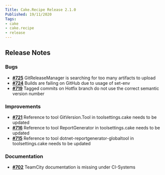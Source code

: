 ```yaml
---
Title: Cake.Recipe Release 2.1.0
Published: 19/11/2020
Tags:
- cake
- cake.recipe
- release
---
```


## Release Notes

### Bugs

- [__#725__](https://github.com/cake-contrib/Cake.Recipe/issues/725) GitReleaseManager is searching for too many artifacts to upload
- [__#724__](https://github.com/cake-contrib/Cake.Recipe/issues/724) Builds are failing on GitHub due to usage of set-env
- [__#719__](https://github.com/cake-contrib/Cake.Recipe/issues/719) Tagged commits on Hotfix branch do not use the correct semantic version number

### Improvements

- [__#721__](https://github.com/cake-contrib/Cake.Recipe/issues/721) Reference to tool GitVersion.Tool in toolsettings.cake needs to be updated
- [__#716__](https://github.com/cake-contrib/Cake.Recipe/issues/716) Reference to tool ReportGenerator in toolsettings.cake needs to be updated
- [__#715__](https://github.com/cake-contrib/Cake.Recipe/issues/715) Reference to tool dotnet-reportgenerator-globaltool in toolsettings.cake needs to be updated

### Documentation

- [__#702__](https://github.com/cake-contrib/Cake.Recipe/issues/702) TeamCity documentation is missing under CI-Systems